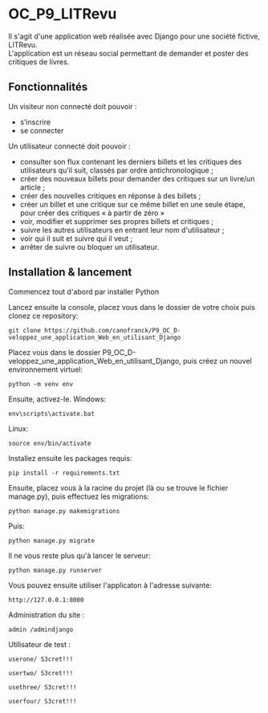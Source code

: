 # OC_P9_LITRevu

Il s'agit d'une application web réalisée avec Django pour une société fictive, LITRevu.  
L'application est un réseau social permettant de demander et poster des critiques de livres.

## Fonctionnalités

Un visiteur non connecté doit pouvoir :

* s’inscrire 
* se connecter

Un utilisateur connecté doit pouvoir :

* consulter son flux contenant les derniers billets et les critiques des
utilisateurs qu’il suit, classés par ordre antichronologique ;
* créer des nouveaux billets pour demander des critiques sur un livre/un
article ;
* créer des nouvelles critiques en réponse à des billets ;
* créer un billet et une critique sur ce même billet en une seule étape, pour
créer des critiques « à partir de zéro »
* voir, modifier et supprimer ses propres billets et critiques ;
* suivre les autres utilisateurs en entrant leur nom d'utilisateur ;
* voir qui il suit et suivre qui il veut ;
* arrêter de suivre ou bloquer un utilisateur.

## Installation & lancement

Commencez tout d'abord par installer Python 

Lancez ensuite la console, placez vous dans le dossier de votre choix puis clonez ce repository:
```
git clone https://github.com/canofranck/P9_OC_D-veloppez_une_application_Web_en_utilisant_Django
```
Placez vous dans le dossier P9_OC_D-veloppez_une_application_Web_en_utilisant_Django, puis créez un nouvel environnement virtuel:
```
python -m venv env
```
Ensuite, activez-le.
Windows:
```
env\scripts\activate.bat
```
Linux:
```
source env/bin/activate
```
Installez ensuite les packages requis:
```
pip install -r requirements.txt
```
Ensuite, placez vous à la racine du projet (là ou se trouve le fichier manage.py), puis effectuez les migrations:
```
python manage.py makemigrations
```
Puis: 
```
python manage.py migrate
```
Il ne vous reste plus qu'à lancer le serveur: 
```
python manage.py runserver
```
Vous pouvez ensuite utiliser l'applicaton à l'adresse suivante:
```
http://127.0.0.1:8000
```
Administration du site :
```
admin /admindjango
```
Utilisateur de test :
```
userone/ S3cret!!!

usertwo/ S3cret!!!

usethree/ S3cret!!!

userfour/ S3cret!!!
```

